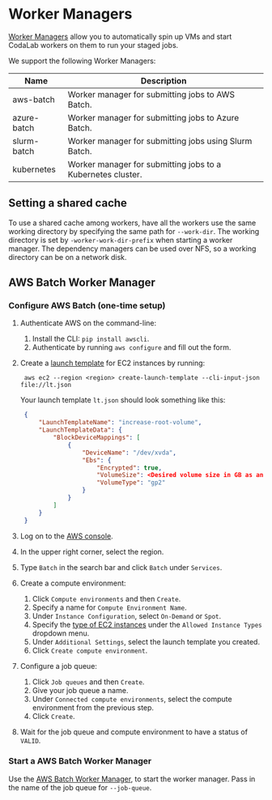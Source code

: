 # Worker Managers

[Worker Managers](https://github.com/codalab/codalab-worksheets/blob/master/codalab/worker_manager/main.py) 
allow you to automatically spin up VMs and start CodaLab workers on them to run your staged jobs.

We support the following Worker Managers:

| Name             | Description                                                  |
|------------------|--------------------------------------------------------------|
| aws-batch        | Worker manager for submitting jobs to AWS Batch.             | 
| azure-batch      | Worker manager for submitting jobs to Azure Batch.           | 
| slurm-batch      | Worker manager for submitting jobs using Slurm Batch.        | 
| kubernetes       | Worker manager for submitting jobs to a Kubernetes cluster.  |

## Setting a shared cache

To use a shared cache among workers, have all the workers use the same working directory by specifying
the same path for `--work-dir`. The working directory is set by `-worker-work-dir-prefix` when starting 
a worker manager. The dependency managers can be used over NFS, so a working directory can be on a network disk.

## AWS Batch Worker Manager

### Configure AWS Batch (one-time setup)

1. Authenticate AWS on the command-line:
    1. Install the CLI: `pip install awscli`.
    1. Authenticate by running `aws configure` and fill out the form.
1. Create a [launch template](https://docs.aws.amazon.com/batch/latest/userguide/launch-templates.html) 
   for EC2 instances by running:
   
   ```commandline
    aws ec2 --region <region> create-launch-template --cli-input-json file://lt.json
   ```
    
   Your launch template `lt.json` should look something like this:

   ```json
    {
        "LaunchTemplateName": "increase-root-volume",
        "LaunchTemplateData": {
            "BlockDeviceMappings": [
                {
                    "DeviceName": "/dev/xvda",
                    "Ebs": {
                        "Encrypted": true,
                        "VolumeSize": <Desired volume size in GB as an integer>,
                        "VolumeType": "gp2"
                    }
                }
            ]
        }
    }
   ```
   
1. Log on to the [AWS console](https://aws.amazon.com/console). 
1. In the upper right corner, select the region.
1. Type `Batch` in the search bar and click `Batch` under `Services`.
1. Create a compute environment:
    1. Click `Compute environments` and then `Create`.
    1. Specify a name for `Compute Environment Name`.
    1. Under `Instance Configuration`, select `On-Demand` or `Spot`.
    1. Specify the [type of EC2 instances](https://aws.amazon.com/ec2/instance-types/) under the 
       `Allowed Instance Types` dropdown menu.
    1. Under `Additional Settings`, select the launch template you created.
    1. Click `Create compute environment`.
1. Configure a job queue:
    1. Click `Job queues` and then `Create`.
    1. Give your job queue a name.
    1. Under `Connected compute environments`, select the compute environment from the previous step.
    1. Click `Create`.
1. Wait for the job queue and compute environment to have a status of `VALID`.

### Start a AWS Batch Worker Manager

Use the [AWS Batch Worker Manager](https://github.com/codalab/codalab-worksheets/blob/master/codalab/worker_manager/aws_batch_worker_manager.py),
to start the worker manager. Pass in the name of the job queue for `--job-queue`.
